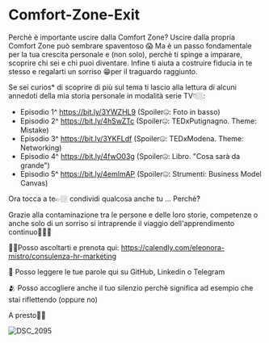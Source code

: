 # Comfort-Zone-Exit
Perchè è importante uscire dalla Comfort Zone?
Uscire dalla propria Comfort Zone può sembrare spaventoso  😱
Ma è un passo fondamentale per la tua  crescita personale e (non solo), perchè ti spinge a imparare, scoprire chi sei e chi puoi diventare. Infine ti aiuta a costruire  fiducia in te stesso e regalarti un sorriso 😁per il traguardo raggiunto.

Se sei curios* di scoprire di più sul tema ti lascio alla lettura di alcuni annedoti della mia storia personale in modalità serie TV👇🏼:

- Episodio 1^ https://bit.ly/3YWZHL9 (Spoiler🤐: Foto in basso)
- Episodio 2^ https://bit.ly/4hSwZTc (Spoiler🤐: TEDxPutignagno. Theme: Mistake)
- Episodio 3^ https://bit.ly/3YKFLdf (Spoiler🤐: TEDxModena. Theme: Networking)
- Episodio 4^ https://bit.ly/4fwO03g (Spoiler🤐: Libro. "Cosa sarà da grande")
- Episodio 5^ https://bit.ly/4emlmAP (Spoiler🤐: Strumenti: Business Model Canvas)
  
Ora tocca a te👉🏼 condividi qualcosa anche tu ... Perchè?

Grazie alla contaminazione tra le persone e delle loro storie, competenze o anche solo di un sorriso si intraprende il viaggio dell'apprendimento continuo👣👣👣

👂🏼Posso ascoltarti e prenota qui: https://calendly.com/eleonora-mistro/consulenza-hr-marketing

👀 Posso leggere le tue parole qui su GitHub, Linkedin o Telegram

🫂 Posso accogliere anche il tuo silenzio perchè significa ad esempio che stai riflettendo (oppure no)

A presto👋🏼

![DSC_2095](https://github.com/EleonoraMistro/Comfort-Zone-Exit/assets/171784445/d73e8862-7068-4541-886a-f10a65eb72cc)






